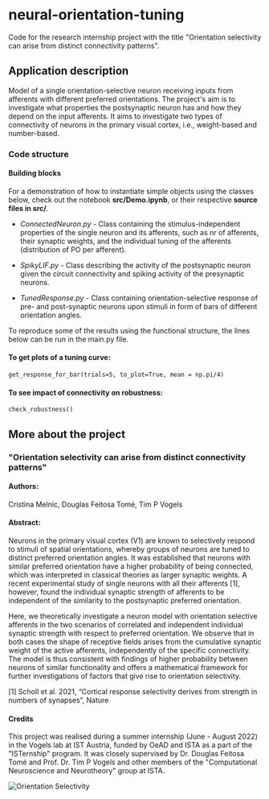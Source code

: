 # neural-orientation-tuning
Code for the research internship project with the title "Orientation selectivity can arise from distinct connectivity patterns".

## Application description
Model of a single orientation-selective neuron receiving inputs from afferents with
different preferred orientations. The project's aim is to investigate what properties the postsynaptic neuron has
and how they depend on the input afferents. It aims to investigate two types of connectivity of neurons
in the primary visual cortex, i.e., weight-based and number-based.

### Code structure

#### Building blocks
For a demonstration of how to instantiate simple objects using the classes below, check out the notebook **src/Demo.ipynb**,
or their respective **source files in src/**.

- *ConnectedNeuron.py* - Class containing the stimulus-independent properties of the single neuron and
                    its afferents, such as nr of afferents, their synaptic weights, and the individual
                    tuning of the afferents (distribution of PO per afferent).
                    
- *SpikyLIF.py* - Class describing the activity of the postsynaptic neuron
    given the circuit connectivity and spiking activity of the
    presynaptic neurons.
    
- *TunedResponse.py* - Class containing orientation-selective response of
                       pre- and post-synaptic neurons upon stimuli in form
                       of bars of different orientation angles.
                       


To reproduce some of the results using the functional structure, the lines below can be run in the main.py file. 
#### To get plots of a tuning curve:
`get_response_for_bar(trials=5, to_plot=True, mean = np.pi/4)`

#### To see impact of connectivity on robustness:
`check_robustness()`


## More about the project 
### "Orientation selectivity can arise from distinct connectivity patterns"

#### Authors:
Cristina Melnic, Douglas Feitosa Tomé, Tim P Vogels

#### Abstract:
Neurons in the primary visual cortex (V1) are known to selectively respond to stimuli of spatial orientations, whereby groups of neurons are tuned to distinct preferred orientation angles. It was established that neurons with similar preferred orientation have a higher probability of being connected, which was interpreted in classical theories as larger synaptic weights. A recent experimental study of single neurons with all their afferents [1], however, found the individual synaptic strength of afferents to be independent of the similarity to the postsynaptic preferred orientation. 

Here, we theoretically investigate a neuron model with orientation selective afferents in the two scenarios of correlated and independent individual synaptic strength with respect to preferred orientation.  We observe that in both cases the shape of receptive fields arises from the cumulative synaptic weight of the active afferents, independently 
of the specific connectivity. The model is thus consistent with findings of higher probability between neurons of similar functionality and offers a mathematical framework for further investigations of factors that give rise to orientation selectivity.

[1] Scholl et al. 2021, “Cortical response selectivity derives from strength in numbers of synapses”, Nature

#### Credits
This project was realised during a summer internship (June - August 2022) in the Vogels lab at IST Austria, funded by OeAD and ISTA
as a part of the "ISTernship" program. It was closely supervised by Dr. Douglas Feitosa Tomé and Prof. Dr. Tim P Vogels and other members of the "Computational Neuroscience and Neurotheory" group at ISTA.


![Orientation Selectivity](https://user-images.githubusercontent.com/103945852/186901425-ae2e1717-49e3-4b00-a959-7b5f560caa11.png)
